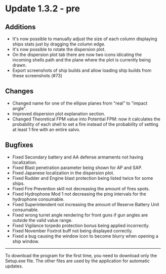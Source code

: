 # Update 1.3.2 - pre

## Additions
- It's now possible to manually adjust the size of each column displaying ships stats just by dragging the column edge.
- It's now possible to rotate the dispersion plot.
- On the dispersion plot tab there are now two icons idicating the incoming shells path and the plane where the plot is currently being drawn.
- Export screenshots of ship builds and allow loading ship builds from these screenshots (#73)

## Changes
- Changed name for one of the ellipse planes from "real" to "impact angle".
- Improved dispersion plot explanation section.
- Changed Theoretical FPM value into Potential FPM: now it calculates the probability of each shell to set a fire instead of the probability of setting at least 1 fire with an entire salvo.

## Bugfixes
- Fixed Secondary battery and AA defense armaments not having localization.
- Fixed Blast penetration parameter being shown for AP and SAP.
- Fixed Japanese localization in the dispersion plot.
- Fixed Rudder and Engine blast protection being listed twice for some ships.
- Fixed Fire Prevention skill not decreasing the amount of fires spots.
- Fixed Hydrophone Mod 1 not decreasing the ping intervals for the hydrophone consumable.
- Fixed Superintendent not increasing the amount of Reserve Battery Unit consumable.
- Fixed wrong turret angle rendering for front guns if gun angles are outside the valid value range.
- Fixed Vigilance torpedo protection bonus being applied incorrectly.
- Fixed November Foxtrot buff not being displayed correctly.
- Fixed a bug causing the window icon to become blurry when opening a ship window.
___
To download the program for the first time, you need to download only the Setup.exe file. The other files are used by the application for automatic updates.

